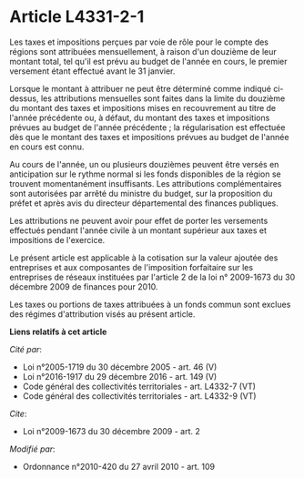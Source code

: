 # Article L4331-2-1

Les taxes et impositions perçues par voie de rôle pour le compte des régions sont attribuées mensuellement, à raison d'un
douzième de leur montant total, tel qu'il est prévu au budget de l'année en cours, le premier versement étant effectué avant
le 31 janvier.

Lorsque le montant à attribuer ne peut être déterminé comme indiqué ci-dessus, les attributions mensuelles sont faites dans
la limite du douzième du montant des taxes et impositions mises en recouvrement au titre de l'année précédente ou, à défaut,
du montant des taxes et impositions prévues au budget de l'année précédente ; la régularisation est effectuée dès que le
montant des taxes et impositions prévues au budget de l'année en cours est connu.

Au cours de l'année, un ou plusieurs douzièmes peuvent être versés en anticipation sur le rythme normal si les fonds
disponibles de la région se trouvent momentanément insuffisants. Les attributions complémentaires sont autorisées par arrêté
du ministre du budget, sur la proposition du préfet et après avis du directeur départemental des finances publiques.

Les attributions ne peuvent avoir pour effet de porter les versements effectués pendant l'année civile à un montant supérieur
aux taxes et impositions de l'exercice.

Le présent article est applicable à la cotisation sur la valeur ajoutée des entreprises et aux composantes de l'imposition
forfaitaire sur les entreprises de réseaux instituées par l'article 2 de la loi n° 2009-1673 du 30 décembre 2009 de finances
pour 2010. 

Les taxes ou portions de taxes attribuées à un fonds commun sont exclues des régimes d'attribution visés au présent article.

**Liens relatifs à cet article**

_Cité par_:

  - Loi n°2005-1719 du 30 décembre 2005 - art. 46 (V)
  - Loi n°2016-1917 du 29 décembre 2016 - art. 149 (V)
  - Code général des collectivités territoriales - art. L4332-7 (VT)
  - Code général des collectivités territoriales - art. L4332-9 (VT)

_Cite_:

  - Loi n°2009-1673 du 30 décembre 2009 - art. 2

_Modifié par_:

  - Ordonnance n°2010-420  du 27 avril 2010 - art. 109
